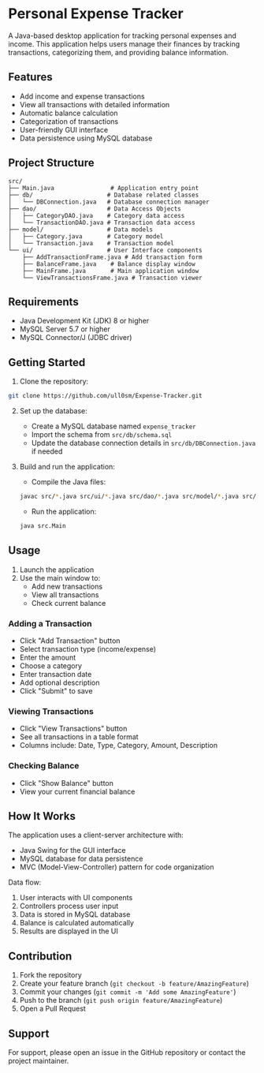 # Personal Expense Tracker

A Java-based desktop application for tracking personal expenses and income. This application helps users manage their finances by tracking transactions, categorizing them, and providing balance information.

## Features

- Add income and expense transactions
- View all transactions with detailed information
- Automatic balance calculation
- Categorization of transactions
- User-friendly GUI interface
- Data persistence using MySQL database

## Project Structure

```
src/
├── Main.java                # Application entry point
├── db/                     # Database related classes
│   └── DBConnection.java   # Database connection manager
├── dao/                    # Data Access Objects
│   ├── CategoryDAO.java    # Category data access
│   └── TransactionDAO.java # Transaction data access
├── model/                  # Data models
│   ├── Category.java       # Category model
│   └── Transaction.java    # Transaction model
└── ui/                     # User Interface components
    ├── AddTransactionFrame.java # Add transaction form
    ├── BalanceFrame.java    # Balance display window
    ├── MainFrame.java       # Main application window
    └── ViewTransactionsFrame.java # Transaction viewer
```

## Requirements

- Java Development Kit (JDK) 8 or higher
- MySQL Server 5.7 or higher
- MySQL Connector/J (JDBC driver)

## Getting Started

1. Clone the repository:
```bash
git clone https://github.com/ull0sm/Expense-Tracker.git
```

2. Set up the database:
   - Create a MySQL database named `expense_tracker`
   - Import the schema from `src/db/schema.sql`
   - Update the database connection details in `src/db/DBConnection.java` if needed

3. Build and run the application:
   - Compile the Java files:
   ```bash
   javac src/*.java src/ui/*.java src/dao/*.java src/model/*.java src/db/*.java
   ```
   - Run the application:
   ```bash
   java src.Main
   ```

## Usage

1. Launch the application
2. Use the main window to:
   - Add new transactions
   - View all transactions
   - Check current balance

### Adding a Transaction
- Click "Add Transaction" button
- Select transaction type (income/expense)
- Enter the amount
- Choose a category
- Enter transaction date
- Add optional description
- Click "Submit" to save

### Viewing Transactions
- Click "View Transactions" button
- See all transactions in a table format
- Columns include: Date, Type, Category, Amount, Description

### Checking Balance
- Click "Show Balance" button
- View your current financial balance

## How It Works

The application uses a client-server architecture with:
- Java Swing for the GUI interface
- MySQL database for data persistence
- MVC (Model-View-Controller) pattern for code organization

Data flow:
1. User interacts with UI components
2. Controllers process user input
3. Data is stored in MySQL database
4. Balance is calculated automatically
5. Results are displayed in the UI

## Contribution

1. Fork the repository
2. Create your feature branch (`git checkout -b feature/AmazingFeature`)
3. Commit your changes (`git commit -m 'Add some AmazingFeature'`)
4. Push to the branch (`git push origin feature/AmazingFeature`)
5. Open a Pull Request

## Support

For support, please open an issue in the GitHub repository or contact the project maintainer.